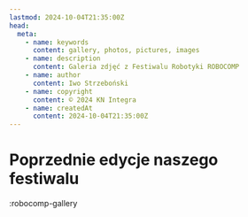 ```yaml
---
lastmod: 2024-10-04T21:35:00Z
head:
  meta:
    - name: keywords
      content: gallery, photos, pictures, images
    - name: description
      content: Galeria zdjęć z Festiwalu Robotyki ROBOCOMP
    - name: author
      content: Iwo Strzeboński
    - name: copyright
      content: © 2024 KN Integra
    - name: createdAt
      content: 2024-10-04T21:35:00Z
---
```


# Poprzednie edycje naszego festiwalu

<!-- markdownlint-disable MD003 MD007 -->
:robocomp-gallery
<!-- markdownlint-enable MD003 MD007 -->
